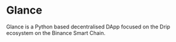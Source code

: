 # Glance
Glance is a Python based decentralised DApp focused on the Drip ecosystem on the Binance Smart Chain.
